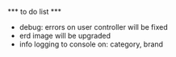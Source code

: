 *** to do list ***

- debug: errors on user controller will be fixed
- erd image will be upgraded
- info logging to console on: category, brand